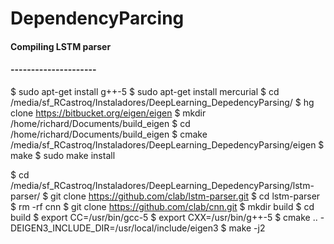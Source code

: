 # DependencyParcing

#### Compiling LSTM parser
#### ---------------------

$ sudo apt-get install g++-5
$ sudo apt-get install mercurial 
$ cd /media/sf_RCastroq/Instaladores/DeepLearning_DepedencyParsing/
$ hg clone https://bitbucket.org/eigen/eigen
$ mkdir /home/richard/Documents/build_eigen
$ cd /home/richard/Documents/build_eigen
$ cmake /media/sf_RCastroq/Instaladores/DeepLearning_DepedencyParsing/eigen
$ make
$ sudo make install

$ cd /media/sf_RCastroq/Instaladores/DeepLearning_DepedencyParsing/lstm-parser/
$ git clone https://github.com/clab/lstm-parser.git
$ cd lstm-parser
$ rm -rf cnn
$ git clone https://github.com/clab/cnn.git
$ mkdir build
$ cd build
$ export CC=/usr/bin/gcc-5
$ export CXX=/usr/bin/g++-5
$ cmake .. -DEIGEN3_INCLUDE_DIR=/usr/local/include/eigen3
$ make -j2

